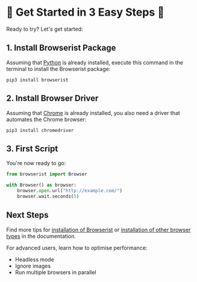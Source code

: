 
# 🚀 Get Started in 3 Easy Steps 🚀
Ready to try? Let's get started:

## 1. Install Browserist Package
Assuming that [Python](https://www.python.org/) is already installed, execute this command in the terminal to install the Browserist package:

```shell
pip3 install browserist
```

## 2. Install Browser Driver
Assuming that [Chrome](https://www.google.com/chrome/) is already installed, you also need a driver that automates the Chrome browser:

```shell
pip3 install chromedriver
```

## 3. First Script
You're now ready to go:

```python
from browserist import Browser

with Browser() as browser:
    browser.open.url("http://example.com/")
    browser.wait.seconds(5)
```

## Next Steps
Find more tips for [installation of Browserist](installation.md) or [installation of other browser types](browser-drivers.md) in the documentation.

For advanced users, learn how to optimise performance:

* Headless mode
* Ignore images
* Run multiple browsers in parallel

